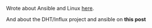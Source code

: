 Wrote about Ansible and Linux [here](https://jalcocert.github.io/Linux/docs/linux__cloud/ansible/).

And about the DHT/Influx project and ansible on **this post**